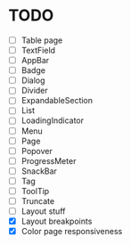 # TODO

- [ ] Table page
- [ ] TextField
- [ ] AppBar
- [ ] Badge
- [ ] Dialog
- [ ] Divider
- [ ] ExpandableSection
- [ ] List
- [ ] LoadingIndicator
- [ ] Menu
- [ ] Page
- [ ] Popover
- [ ] ProgressMeter
- [ ] SnackBar
- [ ] Tag
- [ ] ToolTip
- [ ] Truncate
- [ ] Layout stuff
- [x] Layout breakpoints
- [x] Color page responsiveness